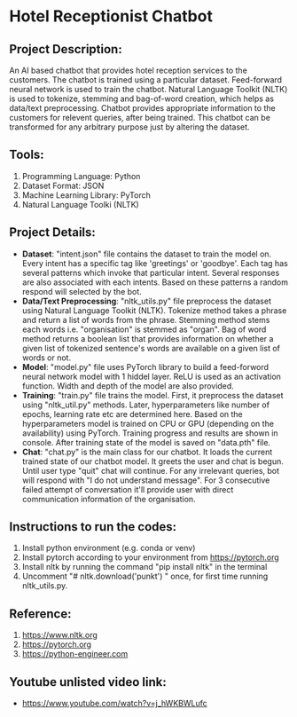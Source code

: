 # Hotel Receptionist Chatbot

## Project Description:
An AI based chatbot that provides hotel reception services to the customers. The chatbot is trained using a particular dataset. Feed-forward neural network is used to train
the chatbot. Natural Language Toolkit (NLTK) is used to tokenize, stemming and bag-of-word creation, which helps as data/text preprocessing. Chatbot provides appropriate information to the customers for relevent queries, after being trained. This chatbot can be transformed for any arbitrary purpose just by altering the dataset.

## Tools:
1. Programming Language: Python
2. Dataset Format: JSON
3. Machine Learning Library: PyTorch
4. Natural Language Toolki (NLTK)

## Project Details:
* **Dataset**: "intent.json" file contains the dataset to train the model on. Every intent has a specific tag like 'greetings' or 'goodbye'. Each tag has several patterns which 
invoke that particular intent. Several responses are also associated with each intents. Based on these patterns a random respond will selected by the bot.
* **Data/Text Preprocessing**: "nltk_utils.py" file preprocess the dataset using Natural Language Toolkit (NLTK). Tokenize method takes a phrase and return a list of words from 
the phrase. Stemming method stems each words i.e. "organisation" is stemmed as "organ". Bag of word method returns a boolean list that provides information on whether a given 
list of tokenized sentence's words are available on a given list of words or not.
* **Model**: "model.py" file uses PyTorch library to build a feed-forword neural network model with 1 hiddel layer. ReLU is used as an activation function. Width and depth of 
the model are also provided.
* **Training**: "train.py" file trains the model. First, it preprocess the dataset using "nltk_util.py" methods. Later, hyperparameters like number of epochs, learning rate etc
are determined here. Based on the hyperparameters model is trained on CPU or GPU (depending on the availability) using PyTorch. Training progress and results are shown in
console. After training state of the model is saved on "data.pth" file. 
* **Chat**: "chat.py" is the main class for our chatbot. It loads the current trained state of our chatbot model. It greets the user and chat is begun. Until user type "quit" 
chat will continue. For any irrelevant queries, bot will respond with "I do not understand message". For 3 consecutive failed attempt of conversation it'll provide user with 
direct communication information of the organisation.

## Instructions to run the codes: 
1. Install python environment (e.g. conda or venv) 
2. Install pytorch according to your environment from https://pytorch.org 
3. Install nltk by running the command "pip install nltk" in the terminal 
4. Uncomment "# nltk.download('punkt') " once, for first time running nltk_utils.py.  

## Reference: 
1. https://www.nltk.org 
2. https://pytorch.org
3. https://python-engineer.com

## Youtube unlisted video link:
* https://www.youtube.com/watch?v=j_hWKBWLufc
